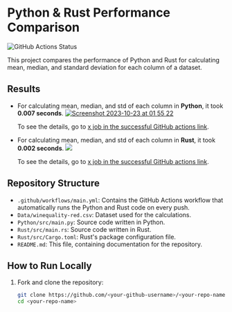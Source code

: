 # Python & Rust Performance Comparison

![GitHub Actions Status](https://github.com/aghakishiyeva/ids706-mini-project-8/workflows/main/badge.svg)

This project compares the performance of Python and Rust for calculating mean, median, and standard deviation for each column of a dataset.

## Results

- For calculating mean, median, and std of each column in **Python**, it took **0.007 seconds**. 
  [![Screenshot 2023-10-23 at 01 55 22](https://github.com/aghakishiyeva/ids706-mini-project-8/assets/78721466/a4cb6120-d33f-4942-a515-5829bd61e88d)]()

  
  To see the details, go to [x job in the successful GitHub actions link](your-github-actions-link-for-python-job).
  
- For calculating mean, median, and std of each column in **Rust**, it took **0.002 seconds**. 
  [![](link-to-your-rust-screenshot)]()
  
  To see the details, go to [x job in the successful GitHub actions link](your-github-actions-link-for-rust-job).
## Repository Structure

- `.github/workflows/main.yml`: Contains the GitHub Actions workflow that automatically runs the Python and Rust code on every push.
- `Data/winequality-red.csv`: Dataset used for the calculations.
- `Python/src/main.py`: Source code written in Python.
- `Rust/src/main.rs`: Source code written in Rust.
- `Rust/src/Cargo.toml`: Rust's package configuration file.
- `README.md`: This file, containing documentation for the repository.

## How to Run Locally

1. Fork and clone the repository:
   ```bash
   git clone https://github.com/<your-github-username>/<your-repo-name>.git
   cd <your-repo-name>

